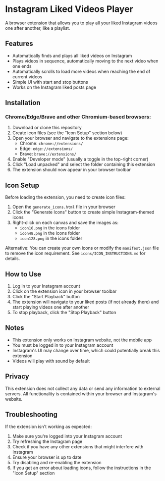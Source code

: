 # Instagram Liked Videos Player

A browser extension that allows you to play all your liked Instagram videos one after another, like a playlist.

## Features

- Automatically finds and plays all liked videos on Instagram
- Plays videos in sequence, automatically moving to the next video when one ends
- Automatically scrolls to load more videos when reaching the end of current videos
- Simple UI with start and stop buttons
- Works on the Instagram liked posts page

## Installation

### Chrome/Edge/Brave and other Chromium-based browsers:

1. Download or clone this repository
2. Create icon files (see the "Icon Setup" section below)
3. Open your browser and navigate to the extensions page:
   - Chrome: `chrome://extensions/`
   - Edge: `edge://extensions/`
   - Brave: `brave://extensions/`
4. Enable "Developer mode" (usually a toggle in the top-right corner)
5. Click "Load unpacked" and select the folder containing this extension
6. The extension should now appear in your browser toolbar

## Icon Setup

Before loading the extension, you need to create icon files:

1. Open the `generate_icons.html` file in your browser
2. Click the "Generate Icons" button to create simple Instagram-themed icons
3. Right-click on each canvas and save the images as:
   - `icon16.png` in the icons folder
   - `icon48.png` in the icons folder
   - `icon128.png` in the icons folder

Alternative: You can create your own icons or modify the `manifest.json` file to remove the icon requirement. See `icons/ICON_INSTRUCTIONS.md` for details.

## How to Use

1. Log in to your Instagram account
2. Click on the extension icon in your browser toolbar
3. Click the "Start Playback" button
4. The extension will navigate to your liked posts (if not already there) and start playing videos one after another
5. To stop playback, click the "Stop Playback" button

## Notes

- This extension only works on Instagram website, not the mobile app
- You must be logged in to your Instagram account
- Instagram's UI may change over time, which could potentially break this extension
- Videos will play with sound by default

## Privacy

This extension does not collect any data or send any information to external servers. All functionality is contained within your browser and Instagram's website.

## Troubleshooting

If the extension isn't working as expected:

1. Make sure you're logged into your Instagram account
2. Try refreshing the Instagram page
3. Check if you have any other extensions that might interfere with Instagram
4. Ensure your browser is up to date
5. Try disabling and re-enabling the extension
6. If you get an error about loading icons, follow the instructions in the "Icon Setup" section 